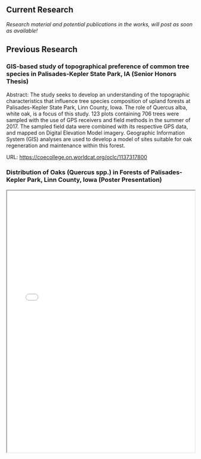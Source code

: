 

## Current Research 
*Research material and potential publications in the works, will post as soon as available!*

## Previous Research 

### GIS-based study of topographical preference of common tree species in Palisades-Kepler State Park, IA (Senior Honors Thesis)

Abstract: 
The study seeks to develop an understanding of the topographic characteristics that influence tree species composition of upland forests at Palisades-Kepler State Park, Linn County, Iowa. The role of Quercus alba, white oak, is a focus of this study. 123 plots containing 706 trees were sampled with the use of GPS receivers and field methods in the summer of 2017. The sampled field data were combined with its respective GPS data, and mapped on Digital Elevation Model imagery. Geographic Information System (GIS) analyses are used to develop a model of sites suitable for oak regeneration and maintenance within this forest.

URL: <a href = "https://coecollege.on.worldcat.org/oclc/1137317800" target="_blank"> https://coecollege.on.worldcat.org/oclc/1137317800 </a>

### Distribution of Oaks (Quercus spp.) in Forests of Palisades-Kepler Park, Linn County, Iowa (Poster Presentation)

<body>

<iframe src="/files/poster.jpg" width="100%" height="700px" marginwidth="0"> </iframe>

</body>